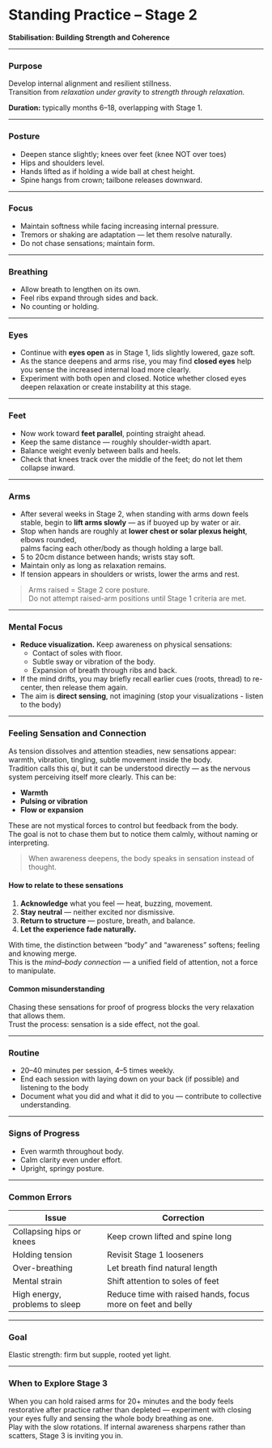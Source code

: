 # Standing Practice – Stage 2  
**Stabilisation: Building Strength and Coherence**

---

### Purpose
Develop internal alignment and resilient stillness.  
Transition from *relaxation under gravity* to *strength through relaxation.*

**Duration:** typically months 6–18, overlapping with Stage 1.

---

### Posture
- Deepen stance slightly; knees over feet (knee NOT over toes)
- Hips and shoulders level.  
- Hands lifted as if holding a wide ball at chest height.  
- Spine hangs from crown; tailbone releases downward.

---

### Focus
- Maintain softness while facing increasing internal pressure.  
- Tremors or shaking are adaptation — let them resolve naturally.  
- Do not chase sensations; maintain form.

---

### Breathing
- Allow breath to lengthen on its own.  
- Feel ribs expand through sides and back.  
- No counting or holding.

---

### Eyes
- Continue with **eyes open** as in Stage 1, lids slightly lowered, gaze soft.  
- As the stance deepens and arms rise, you may find **closed eyes** help you sense the increased internal load more clearly.  
- Experiment with both open and closed. Notice whether closed eyes deepen relaxation or create instability at this stage.

---

### Feet
- Now work toward **feet parallel**, pointing straight ahead.
- Keep the same distance — roughly shoulder-width apart.
- Balance weight evenly between balls and heels.
- Check that knees track over the middle of the feet; do not let them collapse inward.

---

### Arms
- After several weeks in Stage 2, when standing with arms down feels stable, begin to **lift arms slowly** — as if buoyed up by water or air.  
- Stop when hands are roughly at **lower chest or solar plexus height**, elbows rounded,  
  palms facing each other/body as though holding a large ball.  
- 5 to 20cm distance between hands; wrists stay soft.  
- Maintain only as long as relaxation remains.  
- If tension appears in shoulders or wrists, lower the arms and rest.

> Arms raised = Stage 2 core posture.  
> Do not attempt raised-arm positions until Stage 1 criteria are met.

---

### Mental Focus
- **Reduce visualization.** Keep awareness on physical sensations:
  - Contact of soles with floor.  
  - Subtle sway or vibration of the body.  
  - Expansion of breath through ribs and back.
- If the mind drifts, you may briefly recall earlier cues (roots, thread) to re-center, then release them again.  
- The aim is **direct sensing**, not imagining (stop your visualizations - listen to the body)

---
### Feeling Sensation and Connection

As tension dissolves and attention steadies, new sensations appear: warmth, vibration, tingling, subtle movement inside the body.  
Tradition calls this *qi*, but it can be understood directly — as the nervous system perceiving itself more clearly. This can be:

- **Warmth** 
- **Pulsing or vibration**
- **Flow or expansion**

These are not mystical forces to control but feedback from the body.  
The goal is not to chase them but to notice them calmly, without naming or interpreting.  

> When awareness deepens, the body speaks in sensation instead of thought.

#### How to relate to these sensations
1. **Acknowledge** what you feel — heat, buzzing, movement.  
2. **Stay neutral** — neither excited nor dismissive.  
3. **Return to structure** — posture, breath, and balance.  
4. **Let the experience fade naturally.**

With time, the distinction between “body” and “awareness” softens; feeling and knowing merge.  
This is the *mind–body connection* — a unified field of attention, not a force to manipulate.

#### Common misunderstanding
Chasing these sensations for proof of progress blocks the very relaxation that allows them.  
Trust the process: sensation is a side effect, not the goal.


---

### Routine
- 20–40 minutes per session, 4–5 times weekly.  
- End each session with laying down on your back (if possible) and listening to the body
- Document what you did and what it did to you — contribute to collective understanding.

---

### Signs of Progress
- Even warmth throughout body.  
- Calm clarity even under effort.  
- Upright, springy posture.

---

### Common Errors
| Issue | Correction |
|--------|------------|
| Collapsing hips or knees | Keep crown lifted and spine long |
| Holding tension | Revisit Stage 1 looseners |
| Over-breathing | Let breath find natural length |
| Mental strain | Shift attention to soles of feet |
| High energy, problems to sleep | Reduce time with raised hands, focus more on feet and belly |

---

### Goal
Elastic strength: firm but supple, rooted yet light.

---

### When to Explore Stage 3
When you can hold raised arms for 20+ minutes and the body feels restorative after practice rather than depleted — experiment with closing your eyes fully and sensing the whole body breathing as one.  
Play with the slow rotations. If internal awareness sharpens rather than scatters, Stage 3 is inviting you in.
